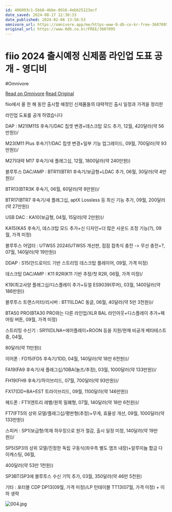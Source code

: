 ```yaml
---
id: 406093c1-5bb8-4bbe-8916-4ebb25123ecf
date_saved: 2024-08-17 12:30:33
date_published: 2024-02-06 13:56:53
omnivore_url: https://omnivore.app/me/https-www-0-db-co-kr-free-3607095-1915e62ecd3
original_url: https://www.0db.co.kr/FREE/3607095
---
```


# fiio 2024 출시예정 신제품 라인업 도표 공개 - 영디비
#Omnivore
 
[Read on Omnivore](https://omnivore.app/me/https-www-0-db-co-kr-free-3607095-1915e62ecd3)
[Read Original](https://www.0db.co.kr/FREE/3607095)
 
fiio에서 올 한 해 동안 출시할 예정인 신제품들의 대략적인 출시 일정과 가격을 정리한

라인업 도표를 공개 하였습니다

DAP : M21(M11S 후속기/DAC 칩셋 변경+데스크탑 모드 추가, 12월, 420달러(약 56만원))/

M23(M11 Plus 후속기?/DAC 칩셋 변경+일부 기능 업그레이드, 09월, 700달러(약 93만원))/

M27(대략 M17 후속기/새 플래그십, 12월, 1800달러(약 240만원))

블루투스 DAC/AMP : BTR11(BTR1 후속기/보급형+LDAC 추가, 06월, 30달러(약 4만원))/

BTR13(BTR3K 후속기, 06월, 60달러(약 8만원))/

BTR17(BTR7 후속기/새 플래그십, aptX Lossless 등 최신 기능 추가, 09월, 200달러(약 27만원))

USB DAC : KA10(보급형, 04월, 15달러(약 2만원))/

KA15(KA5 후속기, 데스크탑 모드 추가+신 디자인+더 많은 사운드 조정 기능(?), 09월, 가격 미정)

블루투스 어댑터 : UTWS5 2024(UTWS5 개선판, 접점 접촉식 충전 -> 무선 충전+?, 07월, 140달러(약 19만원))

DDAP : S15(안드로이드 기반 스트리밍 데스크탑 플레이어, 09월, 가격 미정)

데스크탑 DAC/AMP : K11 R2R(K11 기반 추정/첫 R2R, 06월, 가격 미정)/

K19(최고사양 플래그십/디스플레이 추가+듀얼 ES9039(루머), 03월, 1400달러(약 186만원))

블루투스 트랜스미터/리시버 : BT11(LDAC 동글, 06월, 40달러(약 5만 3천원))/

BTA50 PRO(BTA30 PRO와는 다른 라인업/XLR BAL 라인아웃+디스플레이 추가+페어링 버튼, 09월, 가격 미정)

스트리밍 수신기 : SR11(DLNA+에어플레이+ROON 등을 지원/현재 비공개 베타테스트 중, 04월,

80달러(약 11만원))

이어폰 : FD15(FD5 후속기/1DD, 04월, 140달러(약 18만 6천원))/

FA19(FA9 후속기/새 플래그십/10BA(놀즈/추정), 03월, 1000달러(약 133만원))/

FH19(FH9 후속기/하이브리드, 07월, 700달러(약 93만원))/

FX17(DD+BA+EST 트라이브리드, 09월, 1100달러(약 146만원))

헤드폰 : FT1(엔트리 레벨/원목 밀폐형, 07월, 140달러(약 18만 6천원))/

FT7(FT5의 상위 모델/플래그십/평판형(추정)+무게, 효율성 개선, 09월, 1000달러(약 133만원))

스피커 : SP1(보급형/목재 하우징으로 원가 절감, 출시 일정 미정, 140달러(약 19만원))/

SP5(SP3의 상위 모델/진정한 독립 구동식(좌우측 별도 앰프 내장)+알루미늄 합금 다이캐스팅, 06월, 

400달러(약 53만 1천원))

SP3BT(SP3에 블루투스 수신 기믹 추가, 03월, 350달러(약 46만 5천원)

기타 : 포터블 CDP DP13(09월, 가격 미정)/LP 턴테이블 TT13(07월, 가격 미정) + 이하 생략

![004.jpg](https://proxy-prod.omnivore-image-cache.app/800x0,swDCm8Y4ZPppgdN9H7LhaoCMh5yGIOIGpex1k9h56S58/https://www.0db.co.kr/files/attach/images/200/095/607/003/a03137b9e0a4a80bed87010e33a9847e.JPEG)